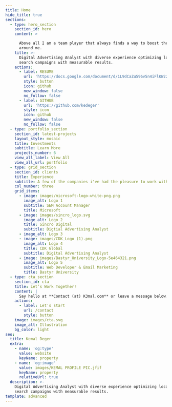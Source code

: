 ```yaml
---
title: Home
hide_title: true
sections:
  - type: hero_section
    section_id: hero
    content: >

      Above all I am a team player that always finds a way to boost the people
      around me.
    title: >-
      Digital Advertising Analyst with diverse experience optimizing localized
      search campaigns with measurable results.
    actions:
      - label: RESUME
        url: 'https://docs.google.com/document/d/1L9dCaZu596v5n4iFlKW2z-zuzUQxWtPo'
        style: button
        icon: github
        new_window: false
        no_follow: false
      - label: GITHUB
        url: 'https://github.com/kedeger'
        style: icon
        icon: github
        new_window: false
        no_follow: false
  - type: portfolio_section
    section_id: latest-projects
    layout_style: mosaic
    title: Investments
    subtitle: Learn More
    projects_number: 6
    view_all_label: View All
    view_all_url: portfolio
  - type: grid_section
    section_id: clients
    title: Experience
    subtitle: A few of the companies i've had the pleasure to work with
    col_number: three
    grid_items:
      - image: images/microsoft-logo-white-png.png
        image_alt: Logo 1
        subtitle: SEM Account Manager
        title: Microsoft
      - image: images/sincro_logo.svg
        image_alt: Logo 2
        title: Sincro Digital
        subtitle: Digtial Advertising Analyst
      - image_alt: Logo 3
      - image: images/CDK_Logo (1).png
        image_alt: Logo 4
        title: CDK Global
        subtitle: Digital Advertising Analyst
      - image: images/Bastyr_University_Logo-5e464321.png
        image_alt: Logo 5
        subtitle: Web Developer & Email Marketing
        title: Bastyr University
  - type: cta_section
    section_id: cta
    title: Let’s Work Together!
    content: |
      Say hello at **Contact (at) K3mal.com** or leave a message below.
    actions:
      - label: Let's start
        url: /contact
        style: button
    image: images/cta.svg
    image_alt: Illustration
    bg_color: light
seo:
  title: Kemal Deger
  extra:
    - name: 'og:type'
      value: website
      keyName: property
    - name: 'og:image'
      value: images/KEMAL PROFILE PIC.jfif
      keyName: property
      relativeUrl: true
  description: >-
    Digital Advertising Analyst with diverse experience optimizing localized
    search campaigns with measurable results.
template: advanced
---
```

